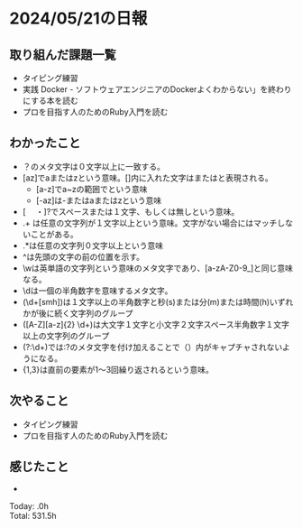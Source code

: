 # 2024/05/21の日報
## 取り組んだ課題一覧
* タイピング練習
*  実践 Docker - ソフトウェアエンジニアのDockerよくわからない」を終わりにする本を読む
*  プロを目指す人のためのRuby入門を読む
## わかったこと
* ？のメタ文字は０文字以上に一致する。
* [az]でaまたはzという意味。[]内に入れた文字はまたはと表現される。
  *  [a-z]でa~zの範囲でという意味
  *  [-az]は-またはaまたはzという意味
*  [ 　・]?でスペースまたは１文字、もしくは無しという意味。
*  .+ は任意の文字列が１文字以上という意味。文字がない場合にはマッチしないことがある。
*  .*は任意の文字列０文字以上という意味
*  ^は先頭の文字の前の位置を示す。
*  \wは英単語の文字列という意味のメタ文字であり、[a-zA-Z0-9_]と同じ意味なる。
*  \dは一個の半角数字を意味するメタ文字。
*  (\d+[smh])は１文字以上の半角数字と秒(s)または分(m)または時間(h)いずれかが後に続く文字列のグループ
*  ([A-Z][a-z]{2} \d+)は大文字１文字と小文字２文字スペース半角数字１文字以上の文字列のグループ
*  (?:\d+)では:?のメタ文字を付け加えることで（）内がキャプチャされないようになる。
*  {1,3}は直前の要素が1〜3回繰り返されるという意味。
## 次やること
* タイピング練習
* プロを目指す人のためのRuby入門を読む
## 感じたこと
* 
Today: .0h<br>
Total: 531.5h
